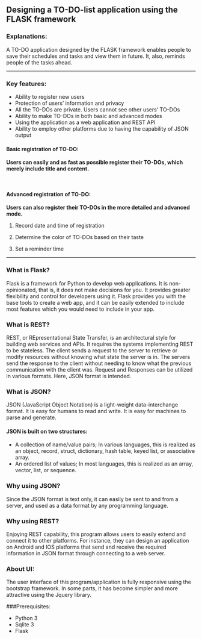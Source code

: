 ## Designing a TO-DO-list application using the FLASK framework

### Explanations:

A TO-DO application designed by the FLASK framework enables people to save their schedules and tasks and view them in future. It, also, reminds people of the tasks ahead.

- - - -

### Key features:


- Ability to register new users
- Protection of users’ information and privacy
- All the TO-DOs are private. Users cannot see other users’ TO-DOs
- Ability to make TO-DOs in both basic and advanced modes
- Using the application as a web application and REST API
- Ability to employ other platforms due to having the capability of JSON output

#### Basic registration of TO-DO:
**Users can easily and as fast as possible register their TO-DOs, which merely include title and content.**

<br>

#### Advanced registration of TO-DO:
**Users can also register their TO-DOs in the more detailed and advanced mode.**

1. Record date and time of registration

2. Determine the color of TO-DOs based on their taste

3. Set a reminder time

- - - -

### What is Flask?
Flask is a framework for Python to develop web applications. It is non-opinionated, that is, it does not make decisions for you. It provides greater flexibility and control for developers using it. Flask provides you with the base tools to create a web app, and it can be easily extended to include most features which you would need to include in your app.


### What is REST?
REST, or REpresentational State Transfer, is an architectural style for building web services and APIs. It requires the systems implementing REST to be stateless. The client sends a request to the server to retrieve or modify resources without knowing what state the server is in. The servers send the response to the client without needing to know what the previous communication with the client was.
Request and Responses can be utilized in various formats. Here, JSON format is intended.


### What is JSON?
JSON (JavaScript Object Notation) is a light-weight data-interchange format. It is easy for humans to read and write. It is easy for machines to parse and generate.

#### JSON is built on two structures:

- A collection of name/value pairs; In various languages, this is realized as an object, record, struct, dictionary, hash table, keyed list, or associative array.
- An ordered list of values; In most languages, this is realized as an array, vector, list, or sequence.

### Why using JSON?
Since the JSON format is text only, it can easily be sent to and from a server, and used as a data format by any programming language.

### Why using REST?
Enjoying REST capability, this program allows users to easily extend and connect it to other platforms. For instance, they can design an application on Android and IOS platforms that send and receive the required information in JSON format through connecting to a web server.

### About UI:
The user interface of this program/application is fully responsive using the bootstrap framework. In some parts, it has become simpler and more attractive using the Jquery library.

###Prerequisites:
+ Python 3
+ Sqlite 3
+ Flask
